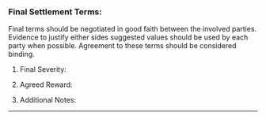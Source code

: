 ### Final Settlement Terms:

Final terms should be negotiated in good faith between the involved parties. Evidence to justify either sides suggested values should be used by each party when possible. Agreement to these terms should be considered binding. 

1. Final Severity: 

2. Agreed Reward: 

3. Additional Notes:

---